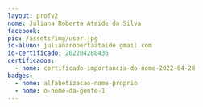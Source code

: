 ```yaml
---
layout: profv2
nome: Juliana Roberta Ataide da Silva
facebook:
pic: /assets/img/user.jpg
id-aluno: julianarobertaataide.gmail.com
id-certificado: 202204280436
certificados:
  - nome: certificado-importancia-do-nome-2022-04-28
badges:
  - nome: alfabetizacao-nome-proprio
  - nome: o-nome-da-gente-1
---
```

